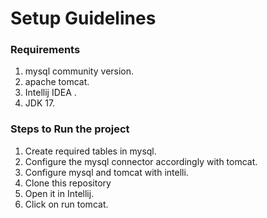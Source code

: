 # Setup Guidelines 

### Requirements

1) mysql community version.
2) apache tomcat.
3) Intellij IDEA .
4) JDK 17.

### Steps to Run the project 

1) Create required tables in mysql.
2) Configure the mysql connector accordingly with tomcat.
3) Configure mysql and tomcat with intelli.
4) Clone this repository
5) Open it in Intellij.
6) Click on run tomcat.
